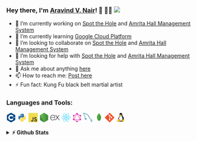 ### Hey there, I'm [Aravind V. Nair](https://AravindVNair99.github.io)! 👋 👨‍💻 ![](https://komarev.com/ghpvc/?username=AravindVNair99&label=Views)

- 🔭 I’m currently working on [Spot the Hole](https://github.com/AravindVNair99/Spot-the-Hole) and [Amrita Hall Management System](https://github.com/AravindVNair99/Hall-Management-System)
- 🌱 I’m currently learning [Google Cloud Platform](https://cloud.google.com)
- 👯 I’m looking to collaborate on [Spot the Hole](https://github.com/AravindVNair99/Spot-the-Hole) and [Amrita Hall Management System](https://github.com/AravindVNair99/Hall-Management-System)
- 🤔 I’m looking for help with [Spot the Hole](https://github.com/AravindVNair99/Spot-the-Hole) and [Amrita Hall Management System](https://github.com/AravindVNair99/Hall-Management-System)
- 💬 Ask me about anything [here](https://github.com/AravindVNair99/AravindVNair99/issues)
- 📫 How to reach me: [Post here](https://github.com/AravindVNair99/AravindVNair99/issues)
- ⚡ Fun fact: Kung Fu black belt martial artist

### Languages and Tools:

<code><img height="25" src="https://raw.githubusercontent.com/devicons/devicon/master/icons/cplusplus/cplusplus-plain.svg" alt="C++"></code>
<code><img height="25" src="https://raw.githubusercontent.com/devicons/devicon/master/icons/python/python-original.svg" alt="Python"></code>
<code><img height="25" src="https://raw.githubusercontent.com/devicons/devicon/master/icons/javascript/javascript-original.svg" alt="JavaScript"></code>
<code><img height="25" src="https://raw.githubusercontent.com/devicons/devicon/master/icons/nodejs/nodejs-original.svg" alt="Node.js"></code>
<code><img height="25" src="https://raw.githubusercontent.com/devicons/devicon/master/icons/express/express-original.svg" alt="Express.js"></code>
<code><img height="25" src="https://raw.githubusercontent.com/devicons/devicon/master/icons/react/react-original.svg" alt="React"></code>
<code><img height="25" src="https://raw.githubusercontent.com/github/explore/80688e429a7d4ef2fca1e82350fe8e3517d3494d/topics/graphql/graphql.png" alt="GraphQL"></code>
<code><img height="25" src="https://raw.githubusercontent.com/devicons/devicon/master/icons/mysql/mysql-original.svg" alt="MySQL"></code>
<code><img height="25" src="https://raw.githubusercontent.com/devicons/devicon/master/icons/mongodb/mongodb-original.svg" alt="MongoDB"></code>
<code><img height="25" src="https://raw.githubusercontent.com/devicons/devicon/master/icons/git/git-original.svg" alt="Git"></code>
<code><img height="25" src="https://raw.githubusercontent.com/devicons/devicon/master/icons/linux/linux-original.svg" alt="Linux"></code>

<details>	
  <summary><b>⚡ Github Stats</b></summary>
<img height="180em" src="https://github-readme-stats.vercel.app/api?username=AravindVNair99&show_icons=true&include_all_commits=true&count_private=true&hide_border=true" />

<!--START_SECTION:waka-->
![Lines of code](https://img.shields.io/badge/From%20Hello%20World%20I%27ve%20Written-614469%20lines%20of%20code-blue)

**🐱 My Github Data** 

> 🏆 245 Contributions in the Year 2021
 > 
> 📦 619.8 kB Used in Github's Storage 
 > 
> 💼 Opted to Hire
 > 
> 📜 59 Public Repositories 
 > 
> 🔑 4 Private Repositories  
 > 
**I'm an Early 🐤** 

```text
🌞 Morning    178 commits    ██░░░░░░░░░░░░░░░░░░░░░░░   10.43% 
🌆 Daytime    741 commits    ██████████░░░░░░░░░░░░░░░   43.41% 
🌃 Evening    563 commits    ████████░░░░░░░░░░░░░░░░░   32.98% 
🌙 Night      225 commits    ███░░░░░░░░░░░░░░░░░░░░░░   13.18%

```
📅 **I'm Most Productive on Saturday** 

```text
Monday       180 commits    ██░░░░░░░░░░░░░░░░░░░░░░░   10.54% 
Tuesday      253 commits    ███░░░░░░░░░░░░░░░░░░░░░░   14.82% 
Wednesday    132 commits    ██░░░░░░░░░░░░░░░░░░░░░░░   7.73% 
Thursday     303 commits    ████░░░░░░░░░░░░░░░░░░░░░   17.75% 
Friday       181 commits    ██░░░░░░░░░░░░░░░░░░░░░░░   10.6% 
Saturday     385 commits    █████░░░░░░░░░░░░░░░░░░░░   22.55% 
Sunday       273 commits    ████░░░░░░░░░░░░░░░░░░░░░   15.99%

```


📊 **This Week I Spent My Time On** 

```text
💬 Programming Languages: 
Other                    24 hrs 51 mins      █████████████████░░░░░░░░   68.52% 
JavaScript               5 hrs 23 mins       ███░░░░░░░░░░░░░░░░░░░░░░   14.86% 
JSON                     3 hrs 2 mins        ██░░░░░░░░░░░░░░░░░░░░░░░   8.39% 
YAML                     59 mins             ░░░░░░░░░░░░░░░░░░░░░░░░░   2.73% 
Bash                     26 mins             ░░░░░░░░░░░░░░░░░░░░░░░░░   1.2%

🔥 Editors: 
Unknown Editor           23 hrs 14 mins      ████████████████░░░░░░░░░   64.09% 
VS Code                  11 hrs 29 mins      ████████░░░░░░░░░░░░░░░░░   31.67% 
Bash                     1 hr 32 mins        █░░░░░░░░░░░░░░░░░░░░░░░░   4.24%

```

**I Mostly Code in HTML** 

```text
HTML                     27 repos            ███████████░░░░░░░░░░░░░░   46.55% 
JavaScript               9 repos             ████░░░░░░░░░░░░░░░░░░░░░   15.52% 
Python                   6 repos             ██░░░░░░░░░░░░░░░░░░░░░░░   10.34% 
Java                     5 repos             ██░░░░░░░░░░░░░░░░░░░░░░░   8.62% 
C                        4 repos             █░░░░░░░░░░░░░░░░░░░░░░░░   6.9%

```


**Timeline**

![Chart not found](https://raw.githubusercontent.com/aravindvnair99/aravindvnair99/master/charts/bar_graph.png) 


<!--END_SECTION:waka-->

*NOTE: Top languages does not indicate my skill level or anything like that. It is just a metric of which languages have been hosted by me on GitHub based on the usage across repositories. There are others which I haven't put up on GitHub.*

</details>

<!--
<p align="center">
<a href="https://buymeacoffee.com/AravindVNair99" target="_blank"><img src="https://cdn.buymeacoffee.com/buttons/arial-blue.png" alt="Buy Aravind A Coffee" height="40" width="170" ></a>
</p>
-->
